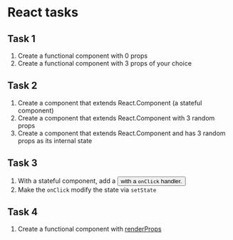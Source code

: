 # React tasks

## Task 1
1. Create a functional component with 0 props
2. Create a functional component with 3 props of your choice

## Task 2
1. Create a component that extends React.Component (a stateful component)
2. Create a component that extends React.Component with 3 random props
3. Create a component that extends React.Component and has 3 random props as its internal state

## Task 3
1. With a stateful component, add a <button> with a `onClick` handler.
2. Make the `onClick` modify the state via `setState`

## Task 4
1. Create a functional component with [renderProps](https://reactjs.org/docs/render-props.html)
